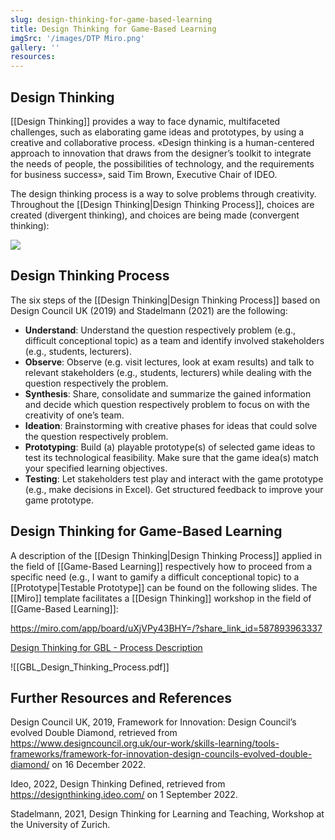 ```yaml
---
slug: design-thinking-for-game-based-learning
title: Design Thinking for Game-Based Learning
imgSrc: '/images/DTP Miro.png'
gallery: ''
resources:
---
```


## Design Thinking

[[Design Thinking]] provides a way to face dynamic, multifaceted challenges, such as elaborating game ideas and prototypes, by using a creative and collaborative process. «Design thinking is a human-centered approach to innovation that draws from the designer’s toolkit to integrate the needs of people, the possibilities of technology, and the requirements for business success», said Tim Brown, Executive Chair of IDEO.

The design thinking process is a way to solve problems through creativity. Throughout the [[Design Thinking|Design Thinking Process]], choices are created (divergent thinking), and choices are being made (convergent thinking):

![](https://sos-ch-dk-2.exo.io/gbl-uzh/UC_DTP_DTPataGlance_WithSource_bg.png)

## Design Thinking Process

The six steps of the [[Design Thinking|Design Thinking Process]] based on Design Council UK (2019) and Stadelmann (2021) are the following:

- **Understand**: Understand the question respectively problem (e.g., difficult conceptional topic) as a team and identify involved stakeholders (e.g., students, lecturers).
- **Observe**: Observe (e.g. visit lectures, look at exam results) and talk to relevant stakeholders (e.g., students, lecturers) while dealing with the question respectively the problem.
- **Synthesis**: Share, consolidate and summarize the gained information and decide which question respectively problem to focus on with the creativity of one’s team.
- **Ideation**: Brainstorming with creative phases for ideas that could solve the question respectively problem.
- **Prototyping**: Build (a) playable prototype(s) of selected game ideas to test its technological feasibility. Make sure that the game idea(s) match your specified learning objectives.
- **Testing**: Let stakeholders test play and interact with the game prototype (e.g., make decisions in Excel). Get structured feedback to improve your game prototype.

## Design Thinking for Game-Based Learning

A description of the [[Design Thinking|Design Thinking Process]] applied in the field of [[Game-Based Learning]] respectively how to proceed from a specific need (e.g., I want to gamify a difficult conceptional topic) to a [[Prototype|Testable Prototype]] can be found on the following slides. The [[Miro]] template facilitates a [[Design Thinking]] workshop in the field of [[Game-Based Learning]]:

https://miro.com/app/board/uXjVPy43BHY=/?share_link_id=587893963337

[Design Thinking for GBL - Process Description](https://sos-ch-dk-2.exo.io/gbl-uzh/GBL_Design_Thinking_Process.pdf)

![[GBL_Design_Thinking_Process.pdf]]

## Further Resources and References

Design Council UK, 2019, Framework for Innovation: Design Council’s evolved Double Diamond, retrieved from https://www.designcouncil.org.uk/our-work/skills-learning/tools-frameworks/framework-for-innovation-design-councils-evolved-double-diamond/ on 16 December 2022.

Ideo, 2022, Design Thinking Defined, retrieved from https://designthinking.ideo.com/ on 1 September 2022.

Stadelmann, 2021, Design Thinking for Learning and Teaching, Workshop at the University of Zurich.
